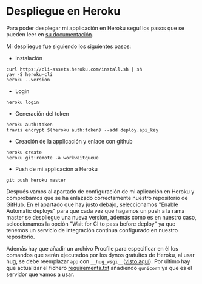 # Despliegue en Heroku

Para poder desplegar mi applicación en Heroku seguí los pasos que se pueden leer en [su documentación](https://devcenter.heroku.com/articles/heroku-cli).

Mi despliegue fue siguiendo los siguientes pasos:

* Instalación

~~~~
curl https://cli-assets.heroku.com/install.sh | sh
yay -S heroku-cli
heroku --version
~~~~

* Login 

~~~~
heroku login
~~~~

* Generación del token

~~~~
heroku auth:token
travis encrypt $(heroku auth:token) --add deploy.api_key
~~~~

* Creación de la applicación y enlace con github

~~~~
heroku create
heroku git:remote -a workwaitqueue
~~~~

* Push de mi applicación a Heroku

~~~~
git push heroku master
~~~~

Después vamos al apartado de configuración de mi aplicación en Heroku y comprobamos que se ha enlazado correctamente nuestro repositorio de GitHub. En el apartado que hay justo debajo, seleccionamos "Enable Automatic deploys" para que cada vez que hagamos un push a la rama master se despliegue una nueva versión, además como es en nuestro caso, seleccionamos la opción "Wait for CI to pass before deploy" ya que tenemos un servicio de integración continua configurado en nuestro repositorio.

Además hay que añadir un archivo Procfile para especificar en él los comandos que serán ejecutados por los dynos gratuitos de Heroku, al usar hug, se debe reemplazar `app` con `__hug_wsgi__`([visto aquí](https://github.com/timothycrosley/hug/issues/308#issuecomment-219351612)). Por último hay que actualizar el fichero [requirements.txt](https://github.com/adriordi/proyectoIV/blob/master/requirements.txt) añadiendo `gunicorn` ya que es el servidor que vamos a usar.

